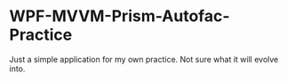 # WPF-MVVM-Prism-Autofac-Practice
Just a simple application for my own practice. Not sure what it will evolve into.
